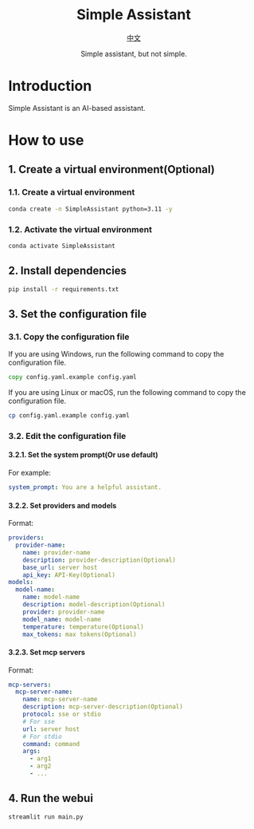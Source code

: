 <h1 align="center">
Simple Assistant
</h1>

<p align="center">
  <a href="./docs/README_ZH.md">中文</a>
</p>

<p align="center">
Simple assistant, but not simple.
</p>

# Introduction

Simple Assistant is an AI-based assistant.

# How to use
## 1. Create a virtual environment(Optional)
### 1.1. Create a virtual environment
```bash
conda create -n SimpleAssistant python=3.11 -y
```
### 1.2. Activate the virtual environment
```bash
conda activate SimpleAssistant
```
## 2. Install dependencies
```bash
pip install -r requirements.txt
```
## 3. Set the configuration file
### 3.1. Copy the configuration file
If you are using Windows, run the following command to copy the configuration file.
```bat
copy config.yaml.example config.yaml
```
If you are using Linux or macOS, run the following command to copy the configuration file.
```bash
cp config.yaml.example config.yaml
```
### 3.2. Edit the configuration file
#### 3.2.1. Set the system prompt(Or use default)
For example:
```yaml
system_prompt: You are a helpful assistant.
```
#### 3.2.2. Set providers and models
Format:
```yaml
providers:
  provider-name:
    name: provider-name
    description: provider-description(Optional)
    base_url: server host
    api_key: API-Key(Optional)
models:
  model-name:
    name: model-name
    description: model-description(Optional)
    provider: provider-name
    model_name: model-name
    temperature: temperature(Optional)
    max_tokens: max tokens(Optional)
```
#### 3.2.3. Set mcp servers
Format:
```yaml
mcp-servers:
  mcp-server-name:
    name: mcp-server-name
    description: mcp-server-description(Optional)
    protocol: sse or stdio
    # For sse
    url: server host
    # For stdio
    command: command
    args:
      - arg1
      - arg2
      - ...
```
## 4. Run the webui
```bash
streamlit run main.py
```